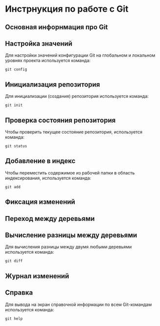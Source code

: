 # **Инстрнукция по работе с Git**

## Основная инфорнмация про Git

## Настройка значений

Для настройки значений конфигурации Git на глобальном и локальном уровнях проекта используется команда:

    git config

## Инициализация репозитория

Для инициализации (создания) репозитория используется команда:

    git init
## Проверка состояния репозитория

Чтобы проверить текущее состояние репозитория, используется команда:

    git status

## Добавление в индекс

Чтобы переместить содержимое из рабочей папки в область индексирования, используется команда:

    git add

## Фиксация изменений

## Переход между деревьями

## Вычисление разницы между деревьями

Для вычисления разницы между двумя любыми деревьями используется команда:

    git diff

## Журнал изменений

## Справка

Для вывода на экран справочной информации по всем Git-командам используется команда:

    git help


